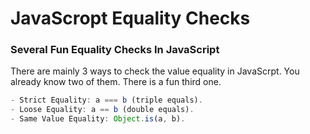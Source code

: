 # JavaScropt Equality Checks
### Several Fun Equality Checks In JavaScript

There are mainly 3 ways to check the value equality in JavaScrpt. You already know two of them. There is a fun third one.
```js
- Strict Equality: a === b (triple equals).
- Loose Equality: a == b (double equals).
- Same Value Equality: Object.is(a, b).
```